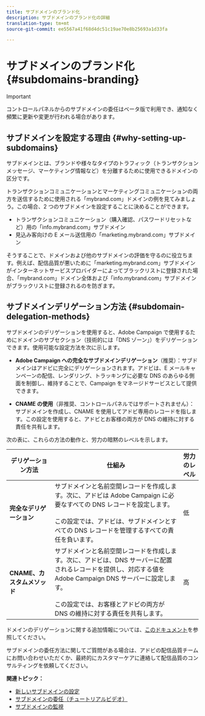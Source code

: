 ```yaml
---
title: サブドメインのブランド化
description: サブドメインのブランド化の詳細
translation-type: tm+mt
source-git-commit: ee5567a41f68d4dc51c19ae70e8b25693a1d33fa

---
```



# サブドメインのブランド化 {#subdomains-branding}

>[!IMPORTANT]
>
>コントロールパネルからのサブドメインの委任はベータ版で利用でき、通知なく頻繁に更新や変更が行われる場合があります。

## サブドメインを設定する理由 {#why-setting-up-subdomains}

サブドメインとは、ブランドや様々なタイプのトラフィック（トランザクションメッセージ、マーケティング情報など）を分離するために使用できるドメインの区分です。

トランザクションコミュニケーションとマーケティングコミュニケーションの両方を送信するために使用される「mybrand.com」ドメインの例を見てみましょう。この場合、2 つのサブドメインを設定することに決めることができます。

* トランザクションコミュニケーション（購入確認、パスワードリセットなど）用の「info.mybrand.com」サブドメイン
* 見込み客向けの E メール送信用の「marketing.mybrand.com」サブドメイン

そうすることで、ドメインおよび他のサブドメインの評価を守るのに役立ちます。例えば、配信品質が悪いために「marketing.mybrand.com」サブドメインがインターネットサービスプロバイダーによってブラックリストに登録された場合、「mybrand.com」ドメイン全体および「info.mybrand.com」サブドメインがブラックリストに登録されるのを防ぎます。

## サブドメインデリゲーション方法 {#subdomain-delegation-methods}

サブドメインのデリゲーションを使用すると、Adobe Campaign で使用するためにドメインのサブセクション（技術的には「DNS ゾーン」）をデリゲーションできます。使用可能な設定方法を次に示します。

* **Adobe Campaign への完全なサブドメインデリゲーション**（推奨）：サブドメインはアドビに完全にデリゲーションされます。アドビは、E メールキャンペーンの配信、レンダリング、トラッキングに必要な DNS のあらゆる側面を制御し、維持することで、Campaign をマネージドサービスとして提供できます。

* **CNAME の使用**（非推奨、コントロールパネルではサポートされません）：サブドメインを作成し、CNAME を使用してアドビ専用のレコードを指します。この設定を使用すると、アドビとお客様の両方が DNS の維持に対する責任を共有します。

次の表に、これらの方法の動作と、労力の暗黙のレベルを示します。

| デリゲーション方法 | 仕組み | 労力のレベル |
|---|---|---|
| **完全なデリゲーション** | サブドメインと名前空間レコードを作成します。次に、アドビは Adobe Campaign に必要なすべての DNS レコードを設定します。<br/><br/>この設定では、アドビは、サブドメインとすべての DNS レコードを管理するすべての責任を負います。 | 低 |
| **CNAME、カスタムメソッド** | サブドメインと名前空間レコードを作成します。次に、アドビは、DNS サーバーに配置されるレコードを提供し、対応する値を Adobe Campaign DNS サーバーに設定します。<br/><br/>この設定では、お客様とアドビの両方が DNS の維持に対する責任を共有します。 | 高 |

ドメインのデリゲーションに関する追加情報については、[このドキュメント](https://helpx.adobe.com/campaign/kb/domain-name-delegation.html)を参照してください。

サブドメインの委任方法に関してご質問がある場合は、アドビの配信品質チームにお問い合わせいただくか、最終的にカスタマーケアに連絡して配信品質のコンサルティングを依頼してください。

**関連トピック：**

* [新しいサブドメインの設定](../../subdomains-certificates/using/setting-up-new-subdomain.md)
* [サブドメインの委任（チュートリアルビデオ）](https://docs.adobe.com/content/help/en/campaign-learn/campaign-standard-tutorials/administrating/control-panel/subdomain-delegation.html)
* [サブドメインの監視](../../subdomains-certificates/using/monitoring-subdomains.md)
